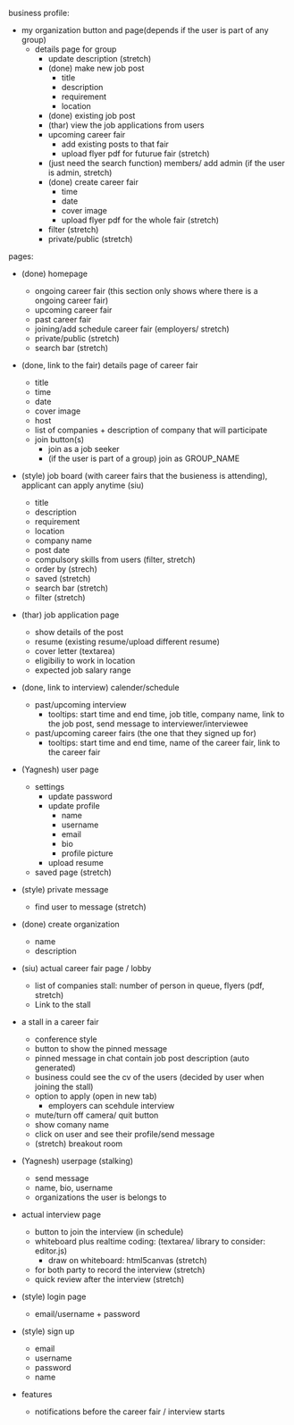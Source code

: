
business profile:
- my organization button and page(depends if the user is part of any group)
  - details page for group
    - update description (stretch)
    - (done) make new job post
      - title
      - description
      - requirement
      - location
    - (done) existing job post
    - (thar) view the job applications from users
    - upcoming career fair
      - add existing posts to that fair
      - upload flyer pdf for futurue fair (stretch)
    - (just need the search function) members/ add admin (if the user is admin, stretch)
    - (done) create career fair
      - time
      - date
      - cover image
      - upload flyer pdf for the whole fair (stretch)
    - filter (stretch)
    - private/public (stretch)

pages:
- (done) homepage
  - ongoing career fair (this section only shows where there is a ongoing career fair)
  - upcoming career fair
  - past career fair
  - joining/add schedule career fair (employers/ stretch)
  - private/public (stretch)
  - search bar (stretch)

- (done, link to the fair) details page of career fair
  - title
  - time
  - date
  - cover image
  - host
  - list of companies + description of company that will participate
  - join button(s)
    - join as a job seeker
    - (if the user is part of a group) join as GROUP_NAME

- (style) job board (with career fairs that the busieness is attending), applicant can apply anytime (siu)
    - title
    - description
    - requirement
    - location
    - company name
    - post date
  - compulsory skills from users (filter, stretch)
  - order by (strech)
  - saved (stretch)
  - search bar (stretch)
  - filter (stretch)

- (thar) job application page
  - show details of the post
  - resume (existing resume/upload different resume)
  - cover letter (textarea)
  - eligibiliy to work in location
  - expected job salary range

- (done, link to interview) calender/schedule
  - past/upcoming interview
    - tooltips: start time and end time, job title, company name, link to the job post, send message to interviewer/interviewee
  - past/upcoming career fairs (the one that they signed up for)
    - tooltips: start time and end time, name of the career fair, link to the career fair

- (Yagnesh) user page
  - settings
    - update password
    - update profile
      - name
      - username
      - email
      - bio
      - profile picture
    - upload resume
  - saved page (stretch)

- (style) private message
  - find user to message (stretch)

- (done) create organization
  - name
  - description

- (siu) actual career fair page / lobby
  - list of companies stall: number of person in queue, flyers (pdf, stretch)
  - Link to the stall

- a stall in a career fair
  - conference style
  - button to show the pinned message
  - pinned message in chat contain job post description (auto generated)
  - business could see the cv of the users (decided by user when joining the stall)
  - option to apply (open in new tab)
    - employers can scehdule interview
  - mute/turn off camera/ quit button
  - show comany name
  - click on user and see their profile/send message
  - (stretch) breakout room

- (Yagnesh) userpage (stalking)
  - send message
  - name, bio, username
  - organizations the user is belongs to

- actual interview page
  - button to join the interview (in schedule)
  - whiteboard plus realtime coding: (textarea/ library to consider: editor.js)
    - draw on whiteboard: html5canvas (stretch)
  - for both party to record the interview (stretch)
  - quick review after the interview (stretch)

- (style) login page
  - email/username + password

- (style) sign up
  - email
  - username
  - password
  - name

- features
  - notifications before the career fair / interview starts